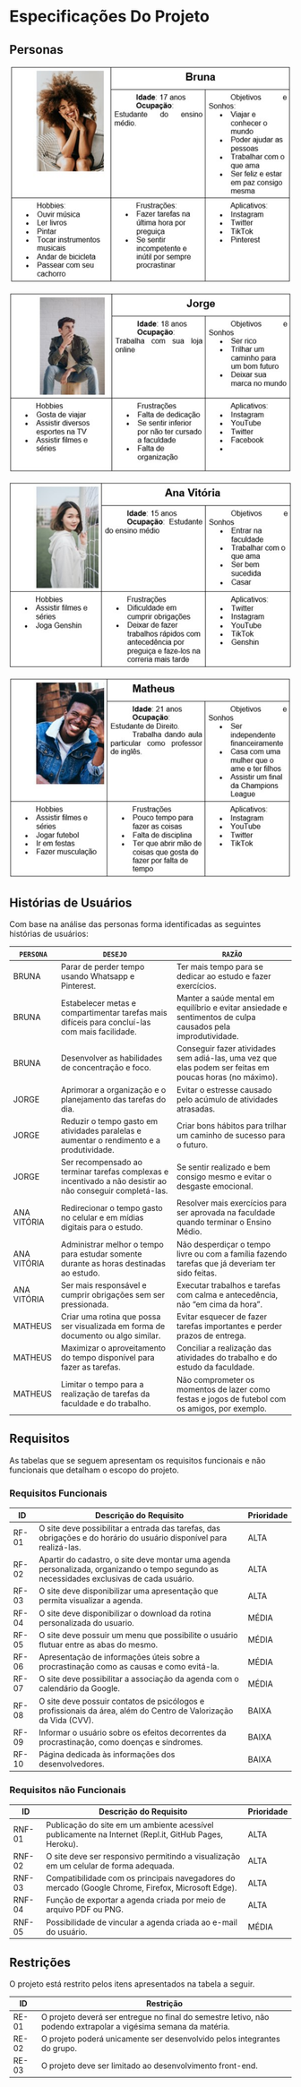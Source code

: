 # Especificações Do Projeto
## Personas
>
![Bruna](images/Persona1.jpg)
>
![Jorge](images/Persona2.jpg)
>
![Ana Vitória](images/Persona3.jpg)
>
![Matheus](images/Persona4.jpg)
>
> 

## Histórias de Usuários

Com base na análise das personas forma identificadas as seguintes histórias de usuários:

|`PERSONA`|`DESEJO`|`RAZÃO`|
|--------------------|------------------------------------|----------------------------------------|
|BRUNA|Parar de perder tempo usando Whatsapp e Pinterest.|Ter mais tempo para se dedicar ao estudo e fazer exercícios.|
|BRUNA|Estabelecer metas e compartimentar tarefas mais difíceis para concluí-las com mais facilidade.|Manter a saúde mental em equilíbrio e evitar ansiedade e sentimentos de culpa causados pela improdutividade.|
|BRUNA|Desenvolver as habilidades de concentração e foco.|Conseguir fazer atividades sem adiá-las, uma vez que elas podem ser feitas em poucas horas (no máximo).|
|JORGE|Aprimorar a organização e o planejamento das tarefas do dia.|Evitar o estresse causado pelo acúmulo de atividades atrasadas.|
|JORGE|Reduzir o tempo gasto em atividades paralelas e aumentar o rendimento e a produtividade.|Criar bons hábitos para trilhar um caminho de sucesso para o futuro.|
|JORGE|Ser recompensado ao terminar tarefas complexas e incentivado a não desistir ao não conseguir completá-las.|Se sentir realizado e bem consigo mesmo e evitar o desgaste emocional.|
|ANA VITÓRIA|Redirecionar o tempo gasto no celular e em mídias digitais para o estudo.|Resolver mais exercícios para ser aprovada na faculdade quando terminar o Ensino Médio.|
|ANA VITÓRIA|Administrar melhor o tempo para estudar somente durante as horas destinadas ao estudo.|Não desperdiçar o tempo livre ou com a família fazendo tarefas que já deveriam ter sido feitas.|
|ANA VITÓRIA|Ser mais responsável e cumprir obrigações sem ser pressionada.|Executar trabalhos e tarefas com calma e antecedência, não “em cima da hora”.|
|MATHEUS|Criar uma rotina que possa ser visualizada em forma de documento ou algo similar.|Evitar esquecer de fazer tarefas importantes e perder prazos de entrega.|
|MATHEUS|Maximizar o aproveitamento do tempo disponível para fazer as tarefas.|Conciliar a realização das atividades do trabalho e do estudo da faculdade. |
|MATHEUS|Limitar o tempo para a realização de tarefas da faculdade e do trabalho.|Não comprometer os momentos de lazer como festas e jogos de futebol com os amigos, por exemplo.|
>
>

## Requisitos

As tabelas que se seguem apresentam os requisitos funcionais e não funcionais que detalham o escopo do projeto.

### Requisitos Funcionais

|ID    | Descrição do Requisito  | Prioridade |
|------|-----------------------------------------|----|
|RF-01| O site deve possibilitar a entrada das tarefas, das obrigações e do horário do usuário disponível para realizá-las.| ALTA | 
|RF-02| Apartir do cadastro, o site deve montar uma agenda personalizada, organizando o tempo segundo as necessidades exclusivas de cada usuário.| ALTA |
|RF-03| O site deve disponibilizar uma apresentação que permita visualizar a agenda.| ALTA |
|RF-04| O site deve disponibilizar o download da rotina personalizada do usuario.| MÉDIA |
|RF-05| O site deve possuir um menu que possibilite o usuário flutuar entre as abas do mesmo.| MÉDIA |
|RF-06| Apresentação de informações úteis sobre a procrastinação como as causas e como evitá-la.| MÉDIA |
|RF-07| O site deve possibilitar a associação da agenda com o calendário da Google.| MÉDIA |
|RF-08| O site deve possuir contatos de psicólogos e profissionais da área, além do Centro de Valorização da Vida (CVV).| BAIXA |
|RF-09| Informar o usuário sobre os efeitos decorrentes da procrastinação, como doenças e síndromes.| BAIXA |
|RF-10| Página dedicada às informações dos desenvolvedores.| BAIXA |




### Requisitos não Funcionais

|ID     | Descrição do Requisito  |Prioridade |
|-------|-------------------------|----|
|RNF-01| Publicação do site em um ambiente acessível publicamente na Internet (Repl.it, GitHub Pages, Heroku).| ALTA | 
|RNF-02| O site deve ser responsivo permitindo a visualização em um celular de forma adequada.|  ALTA | 
|RNF-03| Compatibilidade com os principais navegadores do mercado (Google Chrome, Firefox, Microsoft Edge).|  ALTA | 
|RNF-04| Função de exportar a agenda criada por meio de arquivo PDF ou PNG.|  ALTA | 
|RNF-05| Possibilidade de vincular a agenda criada ao e-mail do usuário.|  MÉDIA | 
>
> 

## Restrições

O projeto está restrito pelos itens apresentados na tabela a seguir.

|ID| Restrição                                             |
|--|-------------------------------------------------------|
|RE-01| O projeto deverá ser entregue no final do semestre letivo, não podendo extrapolar a vigésima semana da matéria. |
|RE-02| O projeto poderá unicamente ser desenvolvido pelos integrantes do grupo.|
|RE-03| O projeto deve ser limitado ao desenvolvimento front-end.|
>
